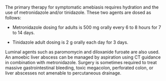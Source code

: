 The primary therapy for symptomatic amebiasis requires hydration and the use of metronidazole and/or tinidazole. These two agents are dosed as follows:

- Metronidazole dosing for adults is 500 mg orally every 6 to 8 hours for 7 to 14 days.

- Tinidazole adult dosing is 2 g orally each day for 3 days.

Luminal agents such as paromomycin and diloxanide furoate are also used. An amoebic liver abscess can be managed by aspiration using CT guidance in combination with metronidazole. Surgery is sometimes required to treat massive gastrointestinal bleeding, toxic megacolon, perforated colon, or liver abscesses not amenable to percutaneous drainage.